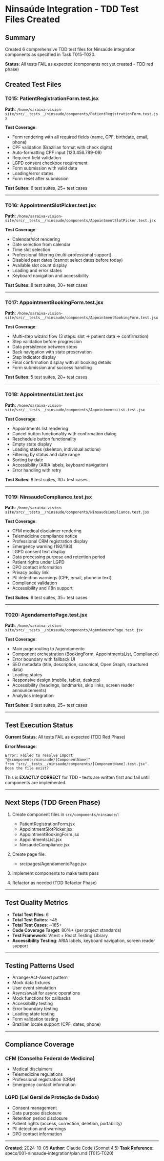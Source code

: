 # Ninsaúde Integration - TDD Test Files Created

## Summary

Created 6 comprehensive TDD test files for Ninsaúde integration components as specified in Task T015-T020.

**Status**: All tests FAIL as expected (components not yet created - TDD red phase)

## Created Test Files

### T015: PatientRegistrationForm.test.jsx
**Path**: `/home/saraiva-vision-site/src/__tests__/ninsaude/components/PatientRegistrationForm.test.jsx`

**Test Coverage**:
- Form rendering with all required fields (name, CPF, birthdate, email, phone)
- CPF validation (Brazilian format with check digits)
- Auto-formatting CPF input (123.456.789-09)
- Required field validation
- LGPD consent checkbox requirement
- Form submission with valid data
- Loading/error states
- Form reset after submission

**Test Suites**: 6 test suites, 25+ test cases

---

### T016: AppointmentSlotPicker.test.jsx
**Path**: `/home/saraiva-vision-site/src/__tests__/ninsaude/components/AppointmentSlotPicker.test.jsx`

**Test Coverage**:
- Calendar/slot rendering
- Date selection from calendar
- Time slot selection
- Professional filtering (multi-professional support)
- Disabled past dates (cannot select dates before today)
- Available slot count display
- Loading and error states
- Keyboard navigation and accessibility

**Test Suites**: 8 test suites, 30+ test cases

---

### T017: AppointmentBookingForm.test.jsx
**Path**: `/home/saraiva-vision-site/src/__tests__/ninsaude/components/AppointmentBookingForm.test.jsx`

**Test Coverage**:
- Multi-step wizard flow (3 steps: slot → patient data → confirmation)
- Step validation before progression
- Data persistence between steps
- Back navigation with state preservation
- Step indicator display
- Final confirmation display with all booking details
- Form submission and success handling

**Test Suites**: 5 test suites, 20+ test cases

---

### T018: AppointmentsList.test.jsx
**Path**: `/home/saraiva-vision-site/src/__tests__/ninsaude/components/AppointmentsList.test.jsx`

**Test Coverage**:
- Appointments list rendering
- Cancel button functionality with confirmation dialog
- Reschedule button functionality
- Empty state display
- Loading states (skeleton, individual actions)
- Filtering by status and date range
- Sorting by date
- Accessibility (ARIA labels, keyboard navigation)
- Error handling with retry

**Test Suites**: 8 test suites, 30+ test cases

---

### T019: NinsaudeCompliance.test.jsx
**Path**: `/home/saraiva-vision-site/src/__tests__/ninsaude/components/NinsaudeCompliance.test.jsx`

**Test Coverage**:
- CFM medical disclaimer rendering
- Telemedicine compliance notice
- Professional CRM registration display
- Emergency warning (192/193)
- LGPD consent text display
- Data processing purpose and retention period
- Patient rights under LGPD
- DPO contact information
- Privacy policy link
- PII detection warnings (CPF, email, phone in text)
- Compliance validation
- Accessibility and i18n support

**Test Suites**: 9 test suites, 35+ test cases

---

### T020: AgendamentoPage.test.jsx
**Path**: `/home/saraiva-vision-site/src/__tests__/ninsaude/components/AgendamentoPage.test.jsx`

**Test Coverage**:
- Main page routing to /agendamento
- Component orchestration (BookingForm, AppointmentsList, Compliance)
- Error boundary with fallback UI
- SEO metadata (title, description, canonical, Open Graph, structured data)
- Loading states
- Responsive design (mobile, tablet, desktop)
- Accessibility (headings, landmarks, skip links, screen reader announcements)
- Analytics integration

**Test Suites**: 9 test suites, 25+ test cases

---

## Test Execution Status

**Current Status**: All tests FAIL as expected (TDD Red Phase)

**Error Message**:
```
Error: Failed to resolve import "@/components/ninsaude/[ComponentName]"
from "src/__tests__/ninsaude/components/[ComponentName].test.jsx".
Does the file exist?
```

This is **EXACTLY CORRECT** for TDD - tests are written first and fail until components are implemented.

---

## Next Steps (TDD Green Phase)

1. Create component files in `src/components/ninsaude/`:
   - PatientRegistrationForm.jsx
   - AppointmentSlotPicker.jsx
   - AppointmentBookingForm.jsx
   - AppointmentsList.jsx
   - NinsaudeCompliance.jsx

2. Create page file:
   - src/pages/AgendamentoPage.jsx

3. Implement components to make tests pass

4. Refactor as needed (TDD Refactor Phase)

---

## Test Quality Metrics

- **Total Test Files**: 6
- **Total Test Suites**: ~45
- **Total Test Cases**: ~165+
- **Code Coverage Target**: 80%+ (per project standards)
- **Test Framework**: Vitest + React Testing Library
- **Accessibility Testing**: ARIA labels, keyboard navigation, screen reader support

---

## Testing Patterns Used

- Arrange-Act-Assert pattern
- Mock data fixtures
- User event simulation
- Async/await for async operations
- Mock functions for callbacks
- Accessibility testing
- Error boundary testing
- Loading state testing
- Form validation testing
- Brazilian locale support (CPF, dates, phone)

---

## Compliance Coverage

### CFM (Conselho Federal de Medicina)
- Medical disclaimers
- Telemedicine regulations
- Professional registration (CRM)
- Emergency contact information

### LGPD (Lei Geral de Proteção de Dados)
- Consent management
- Data purpose disclosure
- Retention period disclosure
- Patient rights (access, correction, deletion, portability)
- PII detection and warnings
- DPO contact information

---

**Created**: 2024-10-05
**Author**: Claude Code (Sonnet 4.5)
**Task Reference**: specs/001-ninsaude-integration/plan.md (T015-T020)
